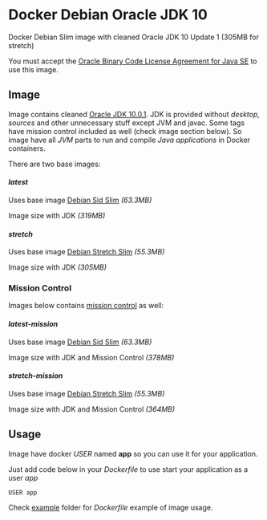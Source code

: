 # Docker Debian Oracle JDK 10
Docker Debian Slim image with cleaned Oracle JDK 10 Update 1 (305MB for stretch)

You must accept the [Oracle Binary Code License Agreement for Java SE](http://www.oracle.com/technetwork/java/javase/terms/license/index.html) to use this image.

## Image
Image contains cleaned [Oracle JDK 10.0.1](http://www.oracle.com/technetwork/java/javase/downloads/jdk10-downloads-4416644.html). 
JDK is provided without *desktop, sources* and other unnecessary stuff except JVM and javac. Some tags have mission control included as well (check image section below).
So image have all *JVM* parts to run and compile *Java applications* in Docker containers.

There are two base images:

#### *latest*
Uses base image [Debian Sid Slim](https://hub.docker.com/_/debian/) *(63.3MB)*

Image size with JDK *(319MB)*

#### *stretch*
Uses base image [Debian Stretch Slim](https://hub.docker.com/_/debian/) *(55.3MB)*

Image size with JDK *(305MB)*

### Mission Control

Images below contains [mission control](http://www.oracle.com/technetwork/java/javaseproducts/mission-control/java-mission-control-1998576.html) as well:

#### *latest-mission*
Uses base image [Debian Sid Slim](https://hub.docker.com/_/debian/) *(63.3MB)*

Image size with JDK and Mission Control *(378MB)*

#### *stretch-mission*
Uses base image [Debian Stretch Slim](https://hub.docker.com/_/debian/) *(55.3MB)*

Image size with JDK and Mission Control *(364MB)*

## Usage
Image have docker *USER* named **app** so you can use it for your application.

Just add code below in your *Dockerfile* to use start your application as a user *app*
```
USER app
```

Check [example](https://github.com/GoodforGod/https://github.com/GoodforGod/docker-debian-jre10server-oracle/tree/master/example) folder for *Dockerfile* example of image usage.
